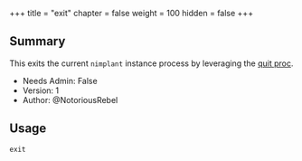 +++
title = "exit"
chapter = false
weight = 100
hidden = false
+++

## Summary

This exits the current `nimplant` instance process by leveraging the [quit proc](https://nim-lang.org/docs/system.html#quit%2Cint).

- Needs Admin: False
- Version: 1
- Author: @NotoriousRebel

## Usage

```
exit
```
